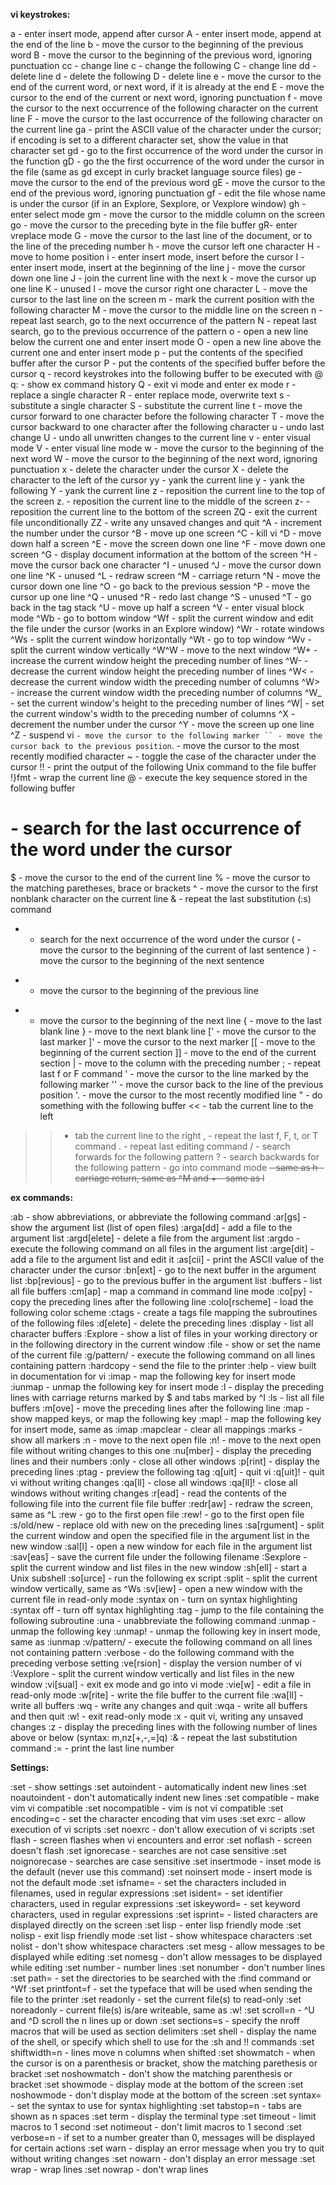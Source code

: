 **vi keystrokes:**

a - enter insert mode, append after cursor
A - enter insert mode, append at the end of the line
b - move the cursor to the beginning of the previous word
B - move the cursor to the beginning of the previous word, ignoring punctuation
cc - change line
c - change the following
C - change line
dd - delete line
d - delete the following
D - delete line
e - move the cursor to the end of the current word, or next word, if it is already at the end
E - move the cursor to the end of the current or next word, ignoring punctuation
f - move the cursor to the next occurrence of the following character on the current line
F - move the cursor to the last occurrence of the following character on the current line
ga - print the ASCII value of the character under the cursor; if encoding is set to a different character set, show the value in that character set
gd - go to the first occurrence of the word under the cursor in the function
gD - go the the first occurrence of the word under the cursor in the file (same as gd except in curly bracket language source files)
ge - move the cursor to the end of the previous word
gE - move the cursor to the end of the previous word, ignoring punctuation
gf - edit the file whose name is under the cursor (if in an Explore, Sexplore, or Vexplore window)
gh - enter select mode
gm - move the cursor to the middle column on the screen
go - move the cursor to the preceding byte in the file buffer
gR- enter vreplace mode
G - move the cursor to the last line of the document, or to the line of the preceding number
h - move the cursor left one character
H - move to home position
i - enter insert mode, insert before the cursor
I - enter insert mode, insert at the beginning of the line
j - move the cursor down one line
J - join the current line with the next
k - move the cursor up one line
K - unused
l - move the cursor right one character
L - move the cursor to the last line on the screen
m - mark the current position with the following character
M - move the cursor to the middle line on the screen
n - repeat last search, go to the next occurrence of the pattern
N - repeat last search, go to the previous occurrence of the pattern
o - open a new line below the current one and enter insert mode
O - open a new line above the current one and enter insert mode
p - put the contents of the specified buffer after the cursor
P - put the contents of the specified buffer before the cursor
q - record keystrokes into the following buffer to be executed with @
q: - show ex command history
Q - exit vi mode and enter ex mode
r - replace a single character
R - enter replace mode, overwrite text
s - substitute a single character
S - substitute the current line
t - move the cursor forward to one character before the following character
T - move the cursor backward to one character after the following character
u - undo last change
U - undo all unwritten changes to the current line
v - enter visual mode 
V - enter visual line mode
w - move the cursor to the beginning of the next word
W - move the cursor to the beginning of the next word, ignoring punctuation
x - delete the character under the cursor
X - delete the character to the left of the cursor
yy - yank the current line
y - yank the following
Y - yank the current line
z<enter> - reposition the current line to the top of the screen
z. - reposition the current line to the middle of the screen
z- - reposition the current line to the bottom of the screen
ZQ - exit the current file unconditionally
ZZ - write any unsaved changes and quit
^A - increment the number under the cursor
^B - move up one screen
^C - kill vi
^D - move down half a screen
^E - move the screen down one line
^F - move down one screen
^G - display document information at the bottom of the screen
^H - move the cursor back one character
^I - unused
^J - move the cursor down one line
^K - unused
^L - redraw screen
^M - carriage return
^N - move the cursor down one line
^O - go back to the previous session
^P - move the cursor up one line
^Q - unused
^R - redo last change
^S - unused
^T - go back in the tag stack
^U - move up half a screen
^V - enter visual block mode
^Wb - go to bottom window
^Wf - split the current window and edit the file under the cursor (works in an Explore window)
^Wr - rotate windows
^Ws - split the current window horizontally
^Wt - go to top window
^Wv - split the current window vertically
^W^W - move to the next window
^W+ - increase the current window height the preceding number of lines
^W- - decrease the current window height the preceding number of lines
^W< - decrease the current window width the preceding number of columns
^W> - increase the current window width the preceding number of columns
^W_ - set the current window's height to the preceding number of lines
^W| - set the current window's width to the preceding number of columns
^X - decrement the number under the cursor
^Y - move the screen up one line
^Z - suspend vi
` - move the cursor to the following marker
`` - move the cursor back to the previous position
`. - move the cursor to the most recently modified character
~ - toggle the case of the character under the cursor
!! - print the output of the following Unix command to the file buffer
!}fmt - wrap the current line
@ - execute the key sequence stored in the following buffer
# - search for the last occurrence of the word under the cursor
$ - move the cursor to the end of the current line
% - move the cursor to the matching paretheses, brace or brackets
^ - move the cursor to the first nonblank character on the current line
& - repeat the last substitution (:s) command
* - search for the next occurrence of the word under the cursor
( - move the cursor to the beginning of the current of last sentence
) - move the cursor to the beginning of the next sentence
- - move the cursor to the beginning of the previous line
+ - move the cursor to the beginning of the next line
{ - move to the last blank line
} - move to the next blank line
[' - move the cursor to the last marker
]' - move the cursor to the next marker
[[ - move to the beginning of the current section
]] - move to the end of the current section
| - move to the column with the preceding number
; - repeat last f or F command
' - move the cursor to the line marked by the following marker
'' - move the cursor back to the line of the previous position
'. - move the cursor to the most recently modified line
" - do something with the following buffer
<< - tab the current line to the left
>> - tab the current line to the right
, - repeat the last f, F, t, or T command
. - repeat last editing command
/ - search forwards for the following pattern
? - search backwards for the following pattern
<esc> - go into command mode
<del> - same as h
<enter> - carriage return, same as ^M and +
<space> - same as l

**ex commands:**

:ab - show abbreviations, or abbreviate the following command
:ar[gs] - show the argument list (list of open files)
:arga[dd] - add a file to the argument list
:argd[elete] - delete a file from the argument list
:argdo - execute the following command on all files in the argument list
:arge[dit] - add a file to the argument list and edit it
:as[cii] - print the ASCII value of the character under the cursor
:bn[ext] - go to the next buffer in the argument list
:bp[revious] - go to the previous buffer in the argument list
:buffers - list all file buffers
:cm[ap] - map a command in command line mode
:co[py] - copy the preceding lines after the following line
:colo[rscheme] - load the following color scheme
:ctags - create a tags file mapping the subroutines of the following files
:d[elete] - delete the preceding lines
:display - list all character buffers
:Explore - show a list of files in your working directory or in the following directory in the current window
:file - show or set the name of the current file
:g/pattern/ - execute the following command on all lines containing pattern
:hardcopy - send the file to the printer
:help - view built in documentation for vi
:imap - map the following key for insert mode
:iunmap - unmap the following key for insert mode
:l - display the preceding lines with carriage returns marked by $ and tabs marked by ^I
:ls - list all file buffers
:m[ove] - move the preceding lines after the following line
:map - show mapped keys, or map the following key
:map! - map the following key for insert mode, same as :imap
:mapclear - clear all mappings
:marks - show all markers
:n - move to the next open file
:n! - move to the next open file without writing changes to this one
:nu[mber] - display the preceding lines and their numbers
:only - close all other windows
:p[rint] - display the preceding lines
:ptag - preview the following tag
:q[uit] - quit vi
:q[uit]! - quit vi without writing changes
:qa[ll] - close all windows
:qa[ll]! - close all windows without writing changes
:r[ead] - read the contents of the following file into the current file file buffer
:redr[aw] - redraw the screen, same as ^L
:rew - go to the first open file
:rew! - go to the first open file 
:s/old/new - replace old with new on the preceding lines
:sa[rgument] - split the current window and open the specified file in the argument list in the new window
:sal[l] - open a new window for each file in the argument list
:sav[eas] - save the current file under the following filename
:Sexplore - split the current window and list files in the new window
:sh[ell] - start a Unix subshell
:so[urce] - run the following ex script
:split - split the current window vertically, same as ^Ws
:sv[iew] - open a new window with the current file in read-only mode
:syntax on - turn on syntax highlighting
:syntax off - turn off syntax highlighting
:tag - jump to the file containing the following subroutine
:una - unabbreviate the following command
:unmap - unmap the following key
:unmap! - unmap the following key in insert mode, same as :iunmap
:v/pattern/ - execute the following command on all lines not containing pattern
:verbose - do the following command with the preceding verbose setting
:ve[rsion] - display the version number of vi
:Vexplore - split the current window vertically and list files in the new window
:vi[sual] - exit ex mode and go into vi mode
:vie[w] - edit a file in read-only mode
:w[rite] - write the file buffer to the current file
:wa[ll] - write all buffers
:wq - write any changes and quit
:wqa - write all buffers and then quit
:w! - exit read-only mode
:x - quit vi, writing any unsaved changes
:z - display the preceding lines with the following number of lines above or below (syntax: m,nz[+,-,=]q)
:& - repeat the last substitution command
:= - print the last line number


**Settings:**

:set - show settings
:set autoindent - automatically indent new lines
:set noautoindent - don't automatically indent new lines
:set compatible - make vim vi compatible
:set nocompatible - vim is not vi compatible
:set encoding=c - set the character encoding that vim uses
:set exrc - allow execution of vi scripts
:set noexrc - don't allow execution of vi scripts
:set flash - screen flashes when vi encounters and error
:set noflash - screen doesn't flash
:set ignorecase - searches are not case sensitive
:set noignorecase - searches are case sensitive
:set insertmode - inset mode is the default (never use this command)
:set noinsert mode - insert mode is not the default mode
:set isfname=<list> - set the characters included in filenames, used in regular expressions
:set isident=<list> - set identifier characters, used in regular expressions
:set iskeyword=<list> - set keyword characters, used in regular expressions
:set isprint=<list> - listed characters are displayed directly on the screen
:set lisp - enter lisp friendly mode
:set nolisp - exit lisp friendly mode
:set list - show whitespace characters
:set nolist - don't show whitespace characters
:set mesg - allow messages to be displayed while editing
:set nomesg - don't allow messages to be displayed while editing
:set number - number lines
:set nonumber - don't number lines
:set path=<list> - set the directories to be searched with the :find command or ^Wf
:set printfont=f - set the typeface that will be used when sending the file to the printer
:set readonly - set the current file(s) to read-only
:set noreadonly - current file(s) is/are writeable, same as :w!
:set scroll=n - ^U and ^D scroll the n lines up or down
:set sections=s - specify the nroff macros that will be used as section delimiters
:set shell - display the name of the shell, or specify which shell to use for the :sh and !! commands
:set shiftwidth=n - lines move n columns when shifted
:set showmatch - when the cursor is on a parenthesis or bracket, show the matching parethesis or bracket
:set noshowmatch - don't show the matching parenthesis or bracket
:set showmode - display mode at the bottom of the screen
:set noshowmode - don't display mode at the bottom of the screen
:set syntax=<file> - set the syntax to use for syntax highlighting
:set tabstop=n - tabs are shown as n spaces
:set term - display the terminal type
:set timeout - limit macros to 1 second
:set notimeout - don't limit macros to 1 second
:set verbose=n - if set to a number greater than 0, messages will be displayed for certain actions
:set warn - display an error message when you try to quit without writing changes
:set nowarn - don't display an error message
:set wrap - wrap lines
:set nowrap - don't wrap lines
